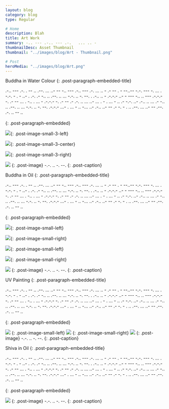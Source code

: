```yaml
---
layout: blog
category: blog
type: Regular

# Home
description: Blah
title: Art Work
summary: -.. --- .-.. --- .-.   ... .. -
thumbnailDesc: Asset Thumbnail
thumbnail: "../images/blog/Art - Thumbnail.png"

# Post
heroMedia: "../images/blog/Art.png"
---
```





Buddha in Water Colour
{: .post-paragraph-embedded-title}

.-.. --- .-. . --   .. .--. ... ..- --   -.. --- .-.. --- .-.   ... .. -   .- -- . - --..--   -.-. --- -. ... . -.-. - . - ..- . .-.   .- -.. .. .--. .. ... -.-. .. -. --.   . .-.. .. - .-.-.-   ..- -   --- -.. .. --- .-.-.-   -. .- --   ... . -..   . ... - .-.-.-   -. .- --   .-   .-. .. ... ..- ...   . -   . ... -   .. .- -.-. ..- .-.. .. ...   .- -.. .. .--. .. ... -.-. .. -. --. .-.-.-   ...- . ... - .. -... ..- .-.. ..- --   .- -. - .   .. .--. ... ..- --   .--. .-. .. -- ..
<br>
<br>
{: .post-paragraph-embedded}

<img src="https://website-v2-eshaan.s3.ap-south-1.amazonaws.com/water-buddha-1-lqip.png" data-src="https://website-v2-eshaan.s3.ap-south-1.amazonaws.com/water-buddha-1.png" class="lazyload blur-up">{: .post-image-small-3-left}

<img src="https://website-v2-eshaan.s3.ap-south-1.amazonaws.com/water-buddha-2-lqip.png" data-src="https://website-v2-eshaan.s3.ap-south-1.amazonaws.com/water-buddha-2.png" class="lazyload blur-up">{: .post-image-small-3-center}

<img src="https://website-v2-eshaan.s3.ap-south-1.amazonaws.com/water-buddha-3-lqip.png" data-src="https://website-v2-eshaan.s3.ap-south-1.amazonaws.com/water-buddha-3.png" class="lazyload blur-up">{: .post-image-small-3-right}

<img src="https://website-v2-eshaan.s3.ap-south-1.amazonaws.com/water-buddha-4-lqip.png"  data-src="https://website-v2-eshaan.s3.ap-south-1.amazonaws.com/water-buddha-4.png" class="lazyload blur-up">
{: .post-image} 
 -.-. .. -. --. 
{: .post-caption}





Buddha in Oil
{: .post-paragraph-embedded-title}

.-.. --- .-. . --   .. .--. ... ..- --   -.. --- .-.. --- .-.   ... .. -   .- -- . - --..--   -.-. --- -. ... . -.-. - . - ..- . .-.   .- -.. .. .--. .. ... -.-. .. -. --.   . .-.. .. - .-.-.-   ..- -   --- -.. .. --- .-.-.-   -. .- --   ... . -..   . ... - .-.-.-   -. .- --   .-   .-. .. ... ..- ...   . -   . ... -   .. .- -.-. ..- .-.. .. ...   .- -.. .. .--. .. ... -.-. .. -. --. .-.-.-   ...- . ... - .. -... ..- .-.. ..- --   .- -. - .   .. .--. ... ..- --   .--. .-. .. -- ..
<br>
<br>
{: .post-paragraph-embedded}

<img src="https://website-v2-eshaan.s3.ap-south-1.amazonaws.com/oil-buddha-1-lqip.png" data-src="https://website-v2-eshaan.s3.ap-south-1.amazonaws.com/oil-buddha-1.png" class="lazyload blur-up">{: .post-image-small-left}

<img src="https://website-v2-eshaan.s3.ap-south-1.amazonaws.com/oil-buddha-2-lqip.png" data-src="https://website-v2-eshaan.s3.ap-south-1.amazonaws.com/oil-buddha-2.png" class="lazyload blur-up">{: .post-image-small-right}

<img src="https://website-v2-eshaan.s3.ap-south-1.amazonaws.com/oil-buddha-3-lqip.png" data-src="https://website-v2-eshaan.s3.ap-south-1.amazonaws.com/oil-buddha-3.png" class="lazyload blur-up">{: .post-image-small-left}

<img src="https://website-v2-eshaan.s3.ap-south-1.amazonaws.com/oil-buddha-4-lqip.png" data-src="https://website-v2-eshaan.s3.ap-south-1.amazonaws.com/oil-buddha-4.png" class="lazyload blur-up">{: .post-image-small-right}

<img src="https://website-v2-eshaan.s3.ap-south-1.amazonaws.com/oil-buddha-5-lqip.png"  data-src="https://website-v2-eshaan.s3.ap-south-1.amazonaws.com/oil-buddha-5.png" class="lazyload blur-up">
{: .post-image} 
 -.-. .. -. --. 
{: .post-caption}






UV Painting
{: .post-paragraph-embedded-title}

.-.. --- .-. . --   .. .--. ... ..- --   -.. --- .-.. --- .-.   ... .. -   .- -- . - --..--   -.-. --- -. ... . -.-. - . - ..- . .-.   .- -.. .. .--. .. ... -.-. .. -. --.   . .-.. .. - .-.-.-   ..- -   --- -.. .. --- .-.-.-   -. .- --   ... . -..   . ... - .-.-.-   -. .- --   .-   .-. .. ... ..- ...   . -   . ... -   .. .- -.-. ..- .-.. .. ...   .- -.. .. .--. .. ... -.-. .. -. --. .-.-.-   ...- . ... - .. -... ..- .-.. ..- --   .- -. - .   .. .--. ... ..- --   .--. .-. .. -- ..
<br>
<br>
{: .post-paragraph-embedded}

<img src="https://website-v2-eshaan.s3.ap-south-1.amazonaws.com/uv-1-lqip.png" data-src="https://website-v2-eshaan.s3.ap-south-1.amazonaws.com/uv-1.png" class="lazyload blur-up">
{: .post-image-small-left}

<img src="https://website-v2-eshaan.s3.ap-south-1.amazonaws.com/uv-2-lqip.png" data-src="https://website-v2-eshaan.s3.ap-south-1.amazonaws.com/uv-2.png" class="lazyload blur-up">
{: .post-image-small-right}

<img src="https://website-v2-eshaan.s3.ap-south-1.amazonaws.com/uv-3-lqip.png" data-src="https://website-v2-eshaan.s3.ap-south-1.amazonaws.com/uv-3.png" class="lazyload blur-up">
{: .post-image} 
 -.-. .. -. --. 
{: .post-caption}




Shiva in Oil
{: .post-paragraph-embedded-title}

.-.. --- .-. . --   .. .--. ... ..- --   -.. --- .-.. --- .-.   ... .. -   .- -- . - --..--   -.-. --- -. ... . -.-. - . - ..- . .-.   .- -.. .. .--. .. ... -.-. .. -. --.   . .-.. .. - .-.-.-   ..- -   --- -.. .. --- .-.-.-   -. .- --   ... . -..   . ... - .-.-.-   -. .- --   .-   .-. .. ... ..- ...   . -   . ... -   .. .- -.-. ..- .-.. .. ...   .- -.. .. .--. .. ... -.-. .. -. --. .-.-.-   ...- . ... - .. -... ..- .-.. ..- --   .- -. - .   .. .--. ... ..- --   .--. .-. .. -- ..
<br>
<br>
{: .post-paragraph-embedded}

<img src="https://website-v2-eshaan.s3.ap-south-1.amazonaws.com/oil-shiva-lqip.png"  data-src="https://website-v2-eshaan.s3.ap-south-1.amazonaws.com/oil-shiva.png" class="lazyload blur-up">
{: .post-image} 
 -.-. .. -. --. 
{: .post-caption}